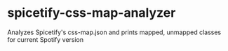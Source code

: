 # spicetify-css-map-analyzer
Analyzes Spicetify's css-map.json and prints mapped, unmapped classes for current Spotify version
